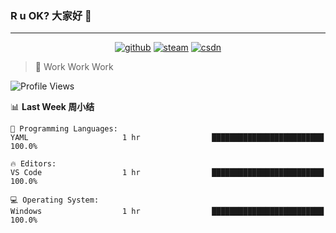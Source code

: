### R u OK? 大家好 👋

___

<p align="center">
  <a href="https://bigkjp97.github.io/"><img src="https://img.shields.io/badge/-GitPage-lightgrey" alt="github"></a>
  <a href="https://steamcommunity.com/id/bigkjp/"><img src="https://img.shields.io/badge/-Steam-black" alt="steam"></a>
  <a href="https://blog.csdn.net/qq_38986088"><img src="https://img.shields.io/badge/CSDN-cf000e" alt="csdn"></a>
</p>

> 🧟 Work Work Work

<!--START_SECTION:kjp readme-->
![Profile Views](http://img.shields.io/badge/Mi%20Amigos%E2%99%82%EF%B8%8F-0-ff69b4)

📊 **Last Week 周小结** 

```text
💬 Programming Languages: 
YAML                     1 hr                █████████████████████████   100.0%

🔥 Editors: 
VS Code                  1 hr                █████████████████████████   100.0%

💻 Operating System: 
Windows                  1 hr                █████████████████████████   100.0%

```


<!--END_SECTION:kjp readme-->

<!--
**bigkjp97/bigkjp97** is a ✨ _special_ ✨ repository because its `README.md` (this file) appears on your GitHub profile.

Here are some ideas to get you started:

- 🔭 I’m currently working on ...
- 🌱 I’m currently learning ...
- 👯 I’m looking to collaborate on ...
- 🤔 I’m looking for help with ...
- 💬 Ask me about ...
- 📫 How to reach me: ...
- 😄 Pronouns: ...
- ⚡ Fun fact: ... -->
